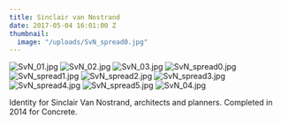 ```yaml
---
title: Sinclair van Nostrand
date: 2017-05-04 16:01:00 Z
thumbnail:
  image: "/uploads/SvN_spread0.jpg"
---
```


![SvN_01.jpg](/uploads/SvN_01.jpg)
![SvN_02.jpg](/uploads/SvN_02.jpg)
![SvN_03.jpg](/uploads/SvN_03.jpg)
![SvN_spread0.jpg](/uploads/SvN_spread0.jpg)
![SvN_spread1.jpg](/uploads/SvN_spread1.jpg)
![SvN_spread2.jpg](/uploads/SvN_spread2.jpg)
![SvN_spread3.jpg](/uploads/SvN_spread3.jpg)
![SvN_spread4.jpg](/uploads/SvN_spread4.jpg)
![SvN_spread5.jpg](/uploads/SvN_spread5.jpg)
![SvN_04.jpg](/uploads/SvN_04.jpg)

Identity for Sinclair Van Nostrand, architects and planners. 
Completed in 2014 for Concrete.